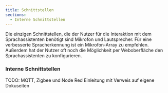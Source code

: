```yaml
---
title: Schnittstellen
sections:
  - Interne Schnittstellen
---
```


Die einzigen Schnittstellen, die der Nutzer für die Interaktion mit dem Sprachassistenten benötigt sind Mikrofon und Lautsprecher. Für eine verbesserte Spracherkennung ist ein Mikrofon-Array zu empfehlen. Außerdem hat der Nutzer oft noch die Möglichkeit per Weboberfläche den Sprachassistenten zu konfigurieren.

<!--
TODO: Grafik einfügen User-Systeminteraktion
-->

### Interne Schnittstellen
TODO: MQTT, Zigbee und Node Red Einleitung mit Verweis auf eigene Dokuseiten